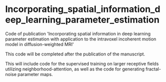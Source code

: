 # Incorporating_spatial_information_deep_learning_parameter_estimation
Code of publication 'Incorporating spatial information in deep learning parameter estimation with application to the intravoxel incoherent motion model in diffusion-weighted MRI'

This code will be completed after the publication of the  manuscript. 

This will include code for the supervised training on larger receptive fields utilizing neighborhood-attention, as well as the code for generating fractal-noise parameter maps.
